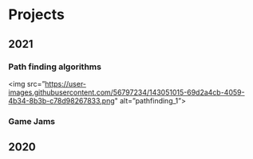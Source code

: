 # Projects
## 2021
### Path finding algorithms
<img src=”https://user-images.githubusercontent.com/56797234/143051015-69d2a4cb-4059-4b34-8b3b-c78d98267833.png" alt=”pathfinding_1”>
### Game Jams
## 2020

